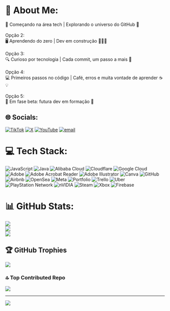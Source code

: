 # 💫 About Me:
🌱 Começando na área tech | Explorando o universo do GitHub 🚀<br><br>Opção 2:<br>🖥️ Aprendendo do zero | Dev em construção 👷‍♀️✨<br><br>Opção 3:<br>🔍 Curioso por tecnologia | Cada commit, um passo a mais 🎯<br><br>Opção 4:<br>💻 Primeiros passos no código | Café, erros e muita vontade de aprender ☕💡<br><br>Opção 5:<br>🚧 Em fase beta: futura dev em formação 💫


## 🌐 Socials:
[![TikTok](https://img.shields.io/badge/TikTok-%23000000.svg?logo=TikTok&logoColor=white)](https://tiktok.com/@https://www.tiktok.com/@solanoas85?lang=pt_BR) [![X](https://img.shields.io/badge/X-black.svg?logo=X&logoColor=white)](https://x.com/https://x.com/Andysoares85) [![YouTube](https://img.shields.io/badge/YouTube-%23FF0000.svg?logo=YouTube&logoColor=white)](https://youtube.com/@https://www.youtube.com/@andersonsoares648) [![email](https://img.shields.io/badge/Email-D14836?logo=gmail&logoColor=white)](mailto:andesolano123@gmail.com) 

# 💻 Tech Stack:
![JavaScript](https://img.shields.io/badge/javascript-%23323330.svg?style=for-the-badge&logo=javascript&logoColor=%23F7DF1E) ![Java](https://img.shields.io/badge/java-%23ED8B00.svg?style=for-the-badge&logo=openjdk&logoColor=white) ![Alibaba Cloud](https://img.shields.io/badge/AlibabaCloud-%23FF6701.svg?style=for-the-badge&logo=alibabacloud&logoColor=white) ![Cloudflare](https://img.shields.io/badge/Cloudflare-F38020?style=for-the-badge&logo=Cloudflare&logoColor=white) ![Google Cloud](https://img.shields.io/badge/GoogleCloud-%234285F4.svg?style=for-the-badge&logo=google-cloud&logoColor=white) ![Adobe](https://img.shields.io/badge/adobe-%23FF0000.svg?style=for-the-badge&logo=adobe&logoColor=white) ![Adobe Acrobat Reader](https://img.shields.io/badge/Adobe%20Acrobat%20Reader-EC1C24.svg?style=for-the-badge&logo=Adobe%20Acrobat%20Reader&logoColor=white) ![Adobe Illustrator](https://img.shields.io/badge/adobe%20illustrator-%23FF9A00.svg?style=for-the-badge&logo=adobe%20illustrator&logoColor=white) ![Canva](https://img.shields.io/badge/Canva-%2300C4CC.svg?style=for-the-badge&logo=Canva&logoColor=white) ![GitHub](https://img.shields.io/badge/github-%23121011.svg?style=for-the-badge&logo=github&logoColor=white) ![Airbnb](https://img.shields.io/badge/Airbnb-%23ff5a5f.svg?style=for-the-badge&logo=Airbnb&logoColor=white) ![OpenSea](https://img.shields.io/badge/OpenSea-%232081E2.svg?style=for-the-badge&logo=opensea&logoColor=white) ![Meta](https://img.shields.io/badge/Meta-%230467DF.svg?style=for-the-badge&logo=Meta&logoColor=white) ![Portfolio](https://img.shields.io/badge/Portfolio-%23000000.svg?style=for-the-badge&logo=firefox&logoColor=#FF7139) ![Trello](https://img.shields.io/badge/Trello-%23026AA7.svg?style=for-the-badge&logo=Trello&logoColor=white) ![Uber](https://img.shields.io/badge/Uber-%23000000.svg?style=for-the-badge&logo=Uber&logoColor=white) ![PlayStation Network](https://img.shields.io/badge/PSN-%230070D1.svg?style=for-the-badge&logo=Playstation&logoColor=white) ![nVIDIA](https://img.shields.io/badge/nVIDIA-%2376B900.svg?style=for-the-badge&logo=nVIDIA&logoColor=white) ![Steam](https://img.shields.io/badge/steam-%23000000.svg?style=for-the-badge&logo=steam&logoColor=white) ![Xbox](https://img.shields.io/badge/xbox-%23107C10.svg?style=for-the-badge&logo=xbox&logoColor=white) ![Firebase](https://img.shields.io/badge/firebase-%23039BE5.svg?style=for-the-badge&logo=firebase)
# 📊 GitHub Stats:
![](https://github-readme-stats.vercel.app/api?username=solanoas85&theme=algolia&hide_border=false&include_all_commits=false&count_private=false)<br/>
![](https://nirzak-streak-stats.vercel.app/?user=solanoas85&theme=algolia&hide_border=false)<br/>
![](https://github-readme-stats.vercel.app/api/top-langs/?username=solanoas85&theme=algolia&hide_border=false&include_all_commits=false&count_private=false&layout=compact)

## 🏆 GitHub Trophies
![](https://github-profile-trophy.vercel.app/?username=solanoas85&theme=radical&no-frame=false&no-bg=true&margin-w=4)

### 🔝 Top Contributed Repo
![](https://github-contributor-stats.vercel.app/api?username=solanoas85&limit=5&theme=dark&combine_all_yearly_contributions=true)

---
[![](https://visitcount.itsvg.in/api?id=solanoas85&icon=0&color=0)](https://visitcount.itsvg.in)

<!-- Proudly created with GPRM ( https://gprm.itsvg.in ) -->
